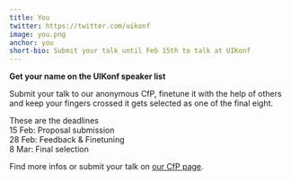 ```yaml
---
title: You
twitter: https://twitter.com/uikonf
image: you.png
anchor: you
short-bio: Submit your talk until Feb 15th to talk at UIKonf
---
```


<strong>Get your name on the UIKonf speaker list</strong><br/>
<p>Submit your talk to our anonymous CfP, finetune it with the help of others and keep your fingers crossed it gets selected as one of the final eight.</p>

<p>These are the deadlines<br/>
15 Feb: Proposal submission<br/>
28 Feb: Feedback &amp; Finetuning<br/>
8 Mar: Final selection
</p>
Find more infos or submit your talk on <a href="http://cfp.uikonf.com/about">our CfP page</a>.
